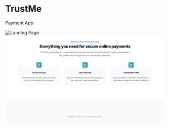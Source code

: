 # TrustMe
Payment App

![Landing Page](https://raw.githubusercontent.com/edielam/TrustMe/main/project_shots/Screenshot%202024-08-02%20at%2011.54.47%E2%80%AFPM.png)
![Landing Page 2](https://raw.githubusercontent.com/edielam/TrustMe/main/project_shots/home2.png)
